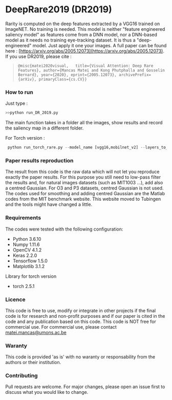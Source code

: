 # DeepRare2019 (DR2019)
Rarity is computed on the deep features extracted by a VGG16 trained on ImageNET. No training is needed. This model is neither "feature engineered saliency model" as features come from a DNN model, nor a DNN-based model as it needs no training eye-tracking dataset. It is thus a "deep-engineered" model. Just apply it one your images. A full paper can be found here : [https://arxiv.org/abs/2005.12073](https://arxiv.org/abs/2005.12073).
If you use DR2019, please cite :   
  
>`@misc{matei2020visual,  
 title={Visual Attention: Deep Rare Features}, author={Mancas Matei and Kong Phutphalla and Gosselin Bernard}, year={2020}, eprint={2005.12073}, archivePrefix={arXiv}, primaryClass={cs.CV}}`  

### How to run

Just type :

```python
>>python run_DR_2019.py
```

The main function takes in a folder all the images, show results and record the saliency map in a different folder. 

For Torch version :

```python
 python run_torch_rare.py --model_name [vgg16,mobilnet_v2] --layers_to_extract [list of int split by ','] --threshold [threshold for rare 2021 Default None rare 2019]
```

### Paper results reproduction

The result from this code is the raw data which will not let you reproduce exactly the paper results. For this purpose you still need to low-pass filter the results and, for natural images datasets (such as MIT1003 ...), add also a centred Gaussian. For O3 and P3 datasets, centred Gaussian is not used. 
The codes used for smoothing and adding centred Gaussian are the Matlab codes from the MIT benchmark website. This website moved to Tubingen and the tools might have changed a little. 

### Requirements

The codes were tested with the following configuration: 

* Python 3.6.10
* Numpy 1.11.6
* OpenCV 4.1.2
* Keras 2.2.0
* Tensorflow 1.5.0
* Matplotlib 3.1.2

Library for torch version
* torch 2.5.1

### Licence

This code is free to use, modify or integrate in other projects if the final code is for research and non-profit purposes and if our paper is cited in the code and any publication based on this code. This code is NOT free for commercial use. For commercial use, please contact matei.mancas@umons.ac.be 

### Waranty

This code is provided 'as is' with no waranty or responsability from the authors or their institution. 

### Contributing
Pull requests are welcome. For major changes, please open an issue first to discuss what you would like to change.
